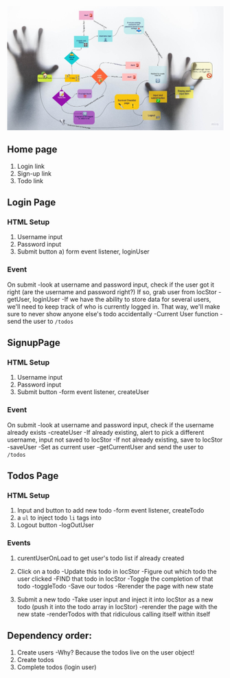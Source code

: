 ![Our Apocalypse Miro Board Awwwww](./assets/miro.jpg)

## Home page
1) Login link
2) Sign-up link
3) Todo link

## Login Page

### HTML Setup
1) Username input
2) Password input
3) Submit button
    a) form event listener, loginUser

### Event
On submit
    -look at username and password input, check if the user got it right (are the username and password right?) If so, grab user from locStor
        -getUser, loginUser
    -If we have the ability to store data for several users, we'll need to keep track of who is currently logged in. That way, we'll make sure to never show anyone else's todo accidentally
        -Current User function
    -send the user to `/todos`

## SignupPage

### HTML Setup
1) Username input
2) Password input
3) Submit button
    -form event listener, createUser

### Event
On submit
    -look at username and password input, check if the username already exists
        -createUser
            -If already existing, alert to pick a different username, input not saved to locStor
    -If not already existing, save to locStor
        -saveUser
    -Set as current user
        -getCurrentUser
     and send the user to `/todos`

## Todos Page

### HTML Setup
1) Input and button to add new todo
    -form event listener, createTodo
2) a `ul` to inject todo `li` tags into
2) Logout button
    -logOutUser

### Events
1) curentUserOnLoad to get user's todo list if already created
2) Click on a todo
    -Update this todo in locStor
        -Figure out which todo the user clicked 
        -FIND that todo in locStor
        -Toggle the completion of that todo
            -toggleTodo
        -Save our todos
        -Rerender the page with new state

2) Submit a new todo
    -Take user input and inject it into locStor as a new todo (push it into the todo array in locStor)
    -rerender the page with the new state
        -renderTodos with that ridiculous calling itself within itself

## Dependency order:
1) Create users
    -Why? Because the todos live on the user object!
2) Create todos
3) Complete todos
(login user)
